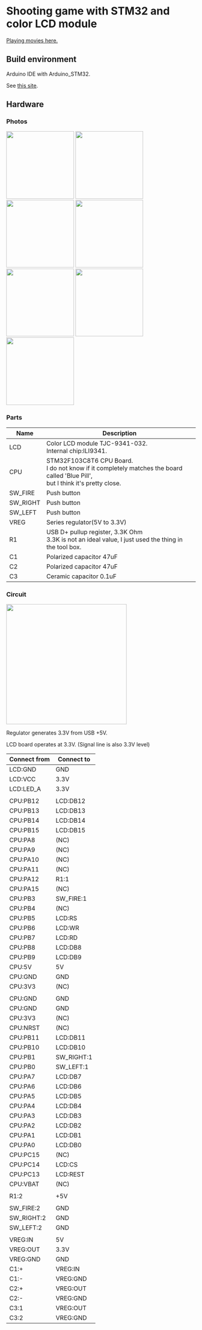 # Shooting game with STM32 and color LCD module

[Playing movies here.](https://youtube.com/watch?v=3D_K6kPLnKg")

## Build environment

Arduino IDE with Arduino_STM32.

See [this site](http://wiki.stm32duino.com/index.php?title=Main_Page).

## Hardware

### Photos

<p>
<img src="https://i.imgur.com/n6X9Nu8.jpg" height="180">
<img src="https://i.imgur.com/n6X9Nu8.jpg" height="180">
<img src="https://i.imgur.com/I1A6tYi.jpg" height="180">
<img src="https://i.imgur.com/Fph37qQ.jpg" height="180">
<img src="https://i.imgur.com/7RsKZad.jpg" height="180">
<img src="https://i.imgur.com/QC5zzEq.jpg" height="180">
<img src="https://i.imgur.com/uCqHb04.jpg" height="180">
</p>

### Parts

|Name|Description|
|----|------|
|LCD|Color LCD module TJC-9341-032. <br> Internal chip:ILI9341.|
|CPU|STM32F103C8T6 CPU Board. <br> I do not know if it completely matches the board called 'Blue Pill', <br> but I think it's pretty close.|
|SW_FIRE|Push button|
|SW_RIGHT|Push button|
|SW_LEFT|Push button|
|VREG|Series regulator(5V to 3.3V)|
|R1|USB D+ pullup register, 3.3K Ohm <br> 3.3K is not an ideal value, I just used the thing in the tool box.|
|C1|Polarized capacitor 47uF|
|C2|Polarized capacitor 47uF|
|C3|Ceramic capacitor 0.1uF|

### Circuit

<p>
<img src="https://i.imgur.com/HOTCeMI.png" height="320">
</p>

Regulator generates 3.3V from USB +5V.

LCD board operates at 3.3V. (Signal line is also 3.3V level)

|Connect from|Connect to|
|----------|--------|
|LCD:GND|GND|
|LCD:VCC|3.3V|
|LCD:LED_A|3.3V|
|||
|CPU:PB12|LCD:DB12|
|CPU:PB13|LCD:DB13|
|CPU:PB14|LCD:DB14|
|CPU:PB15|LCD:DB15|
|CPU:PA8|(NC)|
|CPU:PA9|(NC)|
|CPU:PA10|(NC)|
|CPU:PA11|(NC)|
|CPU:PA12|R1:1|
|CPU:PA15|(NC)|
|CPU:PB3|SW_FIRE:1|
|CPU:PB4|(NC)|
|CPU:PB5|LCD:RS|
|CPU:PB6|LCD:WR|
|CPU:PB7|LCD:RD|
|CPU:PB8|LCD:DB8|
|CPU:PB9|LCD:DB9|
|CPU:5V|5V|
|CPU:GND|GND|
|CPU:3V3|(NC)|
|||
|CPU:GND|GND|
|CPU:GND|GND|
|CPU:3V3|(NC)|
|CPU:NRST|(NC)|
|CPU:PB11|LCD:DB11|
|CPU:PB10|LCD:DB10|
|CPU:PB1|SW_RIGHT:1|
|CPU:PB0|SW_LEFT:1|
|CPU:PA7|LCD:DB7|
|CPU:PA6|LCD:DB6|
|CPU:PA5|LCD:DB5|
|CPU:PA4|LCD:DB4|
|CPU:PA3|LCD:DB3|
|CPU:PA2|LCD:DB2|
|CPU:PA1|LCD:DB1|
|CPU:PA0|LCD:DB0|
|CPU:PC15|(NC)|
|CPU:PC14|LCD:CS|
|CPU:PC13|LCD:REST|
|CPU:VBAT|(NC)|
|||
|R1:2|+5V|
|||
|SW_FIRE:2|GND|
|SW_RIGHT:2|GND|
|SW_LEFT:2|GND|
|||
|VREG:IN|5V|
|VREG:OUT|3.3V|
|VREG:GND|GND|
|C1:+|VREG:IN|
|C1:-|VREG:GND|
|C2:+|VREG:OUT|
|C2:-|VREG:GND|
|C3:1|VREG:OUT|
|C3:2|VREG:GND|

